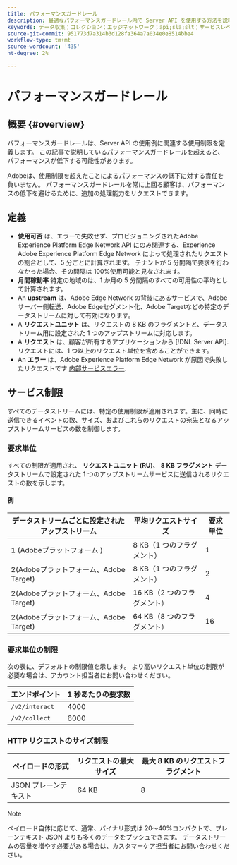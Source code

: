 ```yaml
---
title: パフォーマンスガードレール
description: 最適なパフォーマンスガードレール内で Server API を使用する方法を説明します
keywords: データ収集；コレクション；エッジネットワーク；api;sla;slt；サービスレベル
source-git-commit: 951773d7a314b3d128fa364a7a034e0e8514bbe4
workflow-type: tm+mt
source-wordcount: '435'
ht-degree: 2%

---
```



# パフォーマンスガードレール

## 概要 {#overview}

パフォーマンスガードレールは、Server API の使用例に関連する使用制限を定義します。 この記事で説明しているパフォーマンスガードレールを超えると、パフォーマンスが低下する可能性があります。

Adobeは、使用制限を超えたことによるパフォーマンスの低下に対する責任を負いません。 パフォーマンスガードレールを常に上回る顧客は、パフォーマンスの低下を避けるために、追加の処理能力をリクエストできます。

## 定義

* **使用可否** は、エラーで失敗せず、プロビジョニングされたAdobe Experience Platform Edge Network API にのみ関連する、Experience Adobe Experience Platform Edge Network によって処理されたリクエストの割合として、5 分ごとに計算されます。 テナントが 5 分間隔で要求を行わなかった場合、その間隔は 100%使用可能と見なされます。
* **月間稼動率** 特定の地域のは、1 か月の 5 分間隔のすべての可用性の平均として計算されます。
* An **upstream** は、Adobe Edge Network の背後にあるサービスで、Adobeサーバー側転送、Adobe Edgeセグメント化、Adobe Targetなどの特定のデータストリームに対して有効になります。
* A **リクエストユニット** は、リクエストの 8 KB のフラグメントと、データストリーム用に設定された 1 つのアップストリームに対応します。
* A **リクエスト** は、顧客が所有するアプリケーションから [!DNL Server API]. リクエストには、1 つ以上のリクエスト単位を含めることができます。
* An **エラー** は、Adobe Experience Platform Edge Network が原因で失敗したリクエストです [内部サービスエラー](error-handling.md).

## サービス制限

すべてのデータストリームには、特定の使用制限が適用されます。主に、同時に送信できるイベントの数、サイズ、およびこれらのリクエストの宛先となるアップストリームサービスの数を制御します。

### 要求単位

すべての制限が適用され、 **リクエストユニット (RU)**、 **8 KB フラグメント** データストリームで設定された 1 つのアップストリームサービスに送信されるリクエストの数を示します。

#### 例

| データストリームごとに設定されたアップストリーム | 平均リクエストサイズ | 要求単位 |
| --- | --- | --- |
| 1 (Adobeプラットフォーム ) | 8 KB（1 つのフラグメント） | 1 |
| 2(Adobeプラットフォーム、Adobe Target) | 8 KB（1 つのフラグメント） | 2 |
| 2(Adobeプラットフォーム、Adobe Target) | 16 KB（2 つのフラグメント） | 4 |
| 2(Adobeプラットフォーム、Adobe Target) | 64 KB（8 つのフラグメント） | 16 |

### 要求単位の制限

次の表に、デフォルトの制限値を示します。 より高いリクエスト単位の制限が必要な場合は、アカウント担当者にお問い合わせください。

| エンドポイント | 1 秒あたりの要求数 |
| --- | --- |
| `/v2/interact` | 4000 |
| `/v2/collect` | 6000 |


### HTTP リクエストのサイズ制限

| ペイロードの形式 | リクエストの最大サイズ | 最大 8 KB のリクエストフラグメント |
| --- | --- | --- |
| JSON プレーンテキスト | 64 KB | 8 |


>[!NOTE]
>
>ペイロード自体に応じて、通常、バイナリ形式は 20～40%コンパクトで、プレーンテキスト JSON よりも多くのデータをプッシュできます。 データストリームの容量を増やす必要がある場合は、カスタマーケア担当者にお問い合わせください。